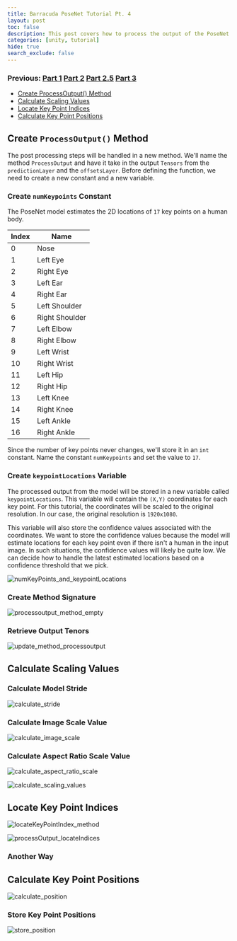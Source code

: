 ```yaml
---
title: Barracuda PoseNet Tutorial Pt. 4
layout: post
toc: false
description: This post covers how to process the output of the PoseNet model.
categories: [unity, tutorial]
hide: true
search_exclude: false
---
```


### Previous: [Part 1](https://christianjmills.com/unity/tutorial/2020/10/25/Barracuda-PoseNet-Tutorial-1.html) [Part 2](https://christianjmills.com/unity/tutorial/2020/10/25/Barracuda-PoseNet-Tutorial-2.html) [Part 2.5](https://christianjmills.com/unity/tutorial/2020/11/05/Barracuda-PoseNet-Tutorial-2-5.html) [Part 3](https://christianjmills.com/unity/tutorial/2020/11/05/Barracuda-PoseNet-Tutorial-3.html)

* [Create ProcessOutput() Method](#create-processoutput-method)
* [Calculate Scaling Values](#calculate-scaling-values)
* [Locate Key Point Indices](#locate-key-point-indices)
* [Calculate Key Point Positions](#calculate-key-point-positions)

## Create `ProcessOutput()` Method

The post processing steps will be handled in a new method. We'll name the method `ProcessOutput` and have it take in the output `Tensors` from the `predictionLayer` and the `offsetsLayer`. Before defining the function, we need to create a new constant and a new variable.

### Create `numKeypoints` Constant

The PoseNet model estimates the 2D locations of `17` key points on a human body.

| Index | Name           |
| ----- | -------------- |
| 0     | Nose           |
| 1     | Left Eye       |
| 2     | Right Eye      |
| 3     | Left Ear       |
| 4     | Right Ear      |
| 5     | Left Shoulder  |
| 6     | Right Shoulder |
| 7     | Left Elbow     |
| 8     | Right Elbow    |
| 9     | Left Wrist     |
| 10    | Right Wrist    |
| 11    | Left Hip       |
| 12    | Right Hip      |
| 13    | Left Knee      |
| 14    | Right Knee     |
| 15    | Left Ankle     |
| 16    | Right Ankle    |

Since the number of key points never changes, we'll store it in an `int` constant. Name the constant `numKeypoints` and set the value to `17`.

### Create `keypointLocations` Variable

The processed output from the model will be stored in a new variable called `keypointLocations`. This variable will contain the `(X,Y)` coordinates for each key point. For this tutorial, the coordinates will be scaled to the original resolution. In our case, the original resolution is `1920x1080`.

This variable will also store the confidence values associated with the coordinates. We want to store the confidence values because the model will estimate locations for each key point even if there isn't a human in the input image. In such situations, the confidence values will likely be quite low. We can decide how to handle the latest estimated locations based on a confidence threshold that we pick.

![numKeyPoints_and_keypointLocations](\images\barracuda-posenet-tutorial\numKeyPoints_and_keypointLocations.png)

### Create Method Signature

![processoutput_method_empty](\images\barracuda-posenet-tutorial\processoutput_method_empty.png)

### Retrieve Output Tenors

![update_method_processoutput](\images\barracuda-posenet-tutorial\update_method_processoutput.png)

## Calculate Scaling Values

### Calculate Model Stride

![calculate_stride](\images\barracuda-posenet-tutorial\calculate_stride.png)

### Calculate Image Scale Value

![calculate_image_scale](\images\barracuda-posenet-tutorial\calculate_image_scale.png)

### Calculate Aspect Ratio Scale Value

![calculate_aspect_ratio_scale](\images\barracuda-posenet-tutorial\calculate_aspect_ratio_scale.png)

![calculate_scaling_values](\images\barracuda-posenet-tutorial\calculate_scaling_values.png)



## Locate Key Point Indices

![locateKeyPointIndex_method](\images\barracuda-posenet-tutorial\locateKeyPointIndex_method.png)



![processOutput_locateIndices](\images\barracuda-posenet-tutorial\processOutput_locateIndices.png)



### Another Way



## Calculate Key Point Positions

![calculate_position](\images\barracuda-posenet-tutorial\calculate_position.png)



### Store Key Point Positions

![store_position](\images\barracuda-posenet-tutorial\store_position_2.png)







 